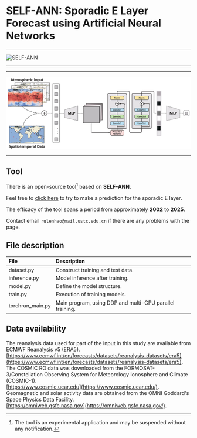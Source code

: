# SELF-ANN: Sporadic E Layer Forecast using Artificial Neural Networks

---

![](./images/ionosphere_figure_small.jpg "SELF-ANN")

---

---

![](./images/model.jpg "SELF-ANN")

---

## Tool
There is an open-source tool[^1] based on **SELF-ANN**.

Feel free to [click here](http://149.28.154.104:8000/) to try to make a prediction for the sporadic E layer.

The efficacy of the tool spans a period from approximately **2002** to **2025**.

Contact email `rulenhao@mail.ustc.edu.cn` if there are any problems with the page.

## File description
| File      | Description |
| :---        |    :----  |
| dataset.py     | Construct training and test data. |
| inference.py   | Model inference after training. |
| model.py | Define the model structure. |
| train.py | Execution of training models. |
| torchrun_main.py | Main program, using DDP and multi-GPU parallel training.|

## Data availability
The reanalysis data used for part of the input in this study are available from ECMWF Reanalysis v5 (ERA5).  
[https://www.ecmwf.int/en/forecasts/datasets/reanalysis-datasets/era5](https://www.ecmwf.int/en/forecasts/datasets/reanalysis-datasets/era5).  
The COSMIC RO data was downloaded from the FORMOSAT-3/Constellation Observing System for Meteorology Ionosphere and Climate (COSMIC-1).  
[https://www.cosmic.ucar.edu](https://www.cosmic.ucar.edu/).  
Geomagnetic and solar activity data are obtained from the OMNI Goddard's Space Physics Data Facility.  
[https://omniweb.gsfc.nasa.gov](https://omniweb.gsfc.nasa.gov/).


[^1]:The tool is an experimental application and may be suspended without any notification.

